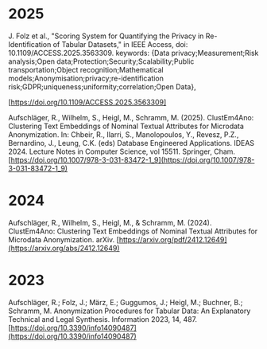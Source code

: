 # 2025

J. Folz et al., "Scoring System for Quantifying the Privacy in Re-Identification of Tabular Datasets," in IEEE Access, doi: 10.1109/ACCESS.2025.3563309.
keywords: {Data privacy;Measurement;Risk analysis;Open data;Protection;Security;Scalability;Public transportation;Object recognition;Mathematical models;Anonymisation;privacy;re-identification risk;GDPR;uniqueness;uniformity;correlation;Open Data},

[https://doi.org/10.1109/ACCESS.2025.3563309]

Aufschläger, R., Wilhelm, S., Heigl, M., Schramm, M. (2025). ClustEm4Ano: Clustering Text Embeddings of Nominal Textual Attributes for Microdata Anonymization. In: Chbeir, R., Ilarri, S., Manolopoulos, Y., Revesz, P.Z., Bernardino, J., Leung, C.K. (eds) Database Engineered Applications. IDEAS 2024. Lecture Notes in Computer Science, vol 15511. Springer, Cham. [https://doi.org/10.1007/978-3-031-83472-1_9](https://doi.org/10.1007/978-3-031-83472-1_9)

# 2024
Aufschläger, R., Wilhelm, S., Heigl, M., & Schramm, M. (2024). ClustEm4Ano: Clustering Text Embeddings of Nominal Textual Attributes for Microdata Anonymization. arXiv. 
[https://arxiv.org/pdf/2412.12649](https://arxiv.org/abs/2412.12649)

# 2023
Aufschläger, R.; Folz, J.; März, E.; Guggumos, J.; Heigl, M.; Buchner, B.; Schramm, M. Anonymization Procedures for Tabular Data: An Explanatory Technical and Legal Synthesis. Information 2023, 14, 487. 
[https://doi.org/10.3390/info14090487](https://doi.org/10.3390/info14090487)
